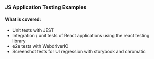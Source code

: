### JS Application Testing Examples

#### What is covered:

- Unit tests with JEST
- Integration / unit tests of React applications using the react testing library
- e2e tests with WebdriverIO
- Screenshot tests for UI regression with storybook and chromatic
